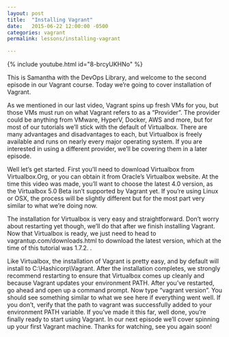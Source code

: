 ```yaml
---
layout: post
title:  "Installing Vagrant"
date:   2015-06-22 12:00:00 -0500
categories: vagrant
permalink: lessons/installing-vagrant

---
```

{% include youtube.html id="8-brcyUKHNo" %}

This is Samantha with the DevOps Library, and welcome to the second episode in our Vagrant course.  Today we’re going to cover installation of Vagrant.

As we mentioned in our last video, Vagrant spins up fresh VMs for you, but those VMs must run on what Vagrant refers to as a “Provider”.  The provider could be anything from VMware, HyperV, Docker, AWS and more, but for most of our tutorials we’ll stick with the default of Virtualbox.  There are many advantages and disadvantages to each, but Virtualbox is freely available and runs on nearly every major operating system.  If you are interested in using a different provider, we’ll be covering them in a later episode.

Well let’s get started.  First you’ll need to download Virtualbox from Virtualbox.Org, or you can obtain it from Oracle’s Virtualbox website.  At the time this video was made, you’ll want to choose the latest 4.0 version, as the Virtualbox 5.0 Beta isn’t supported by Vagrant yet.  If you’re using Linux or OSX, the process will be slightly different but for the most part very similar to what we’re doing now.

The installation for Virtualbox is very easy and straightforward.  Don’t worry about restarting yet though, we’ll do that after we finish installing Vagrant.  Now that Virtualbox is ready, we just need to head to vagrantup.com/downloads.html to download the latest version, which at the time of this tutorial was 1.7.2.  .

Like Virtualbox, the installation of Vagrant is pretty easy, and by default will install to C:\Hashicorp\Vagrant.  After the installation completes, we strongly recommend restarting to ensure that Virtualbox comes up cleanly and because Vagrant updates your environment PATH.  After you’ve restarted, go ahead and open up a command prompt.  Now type “vagrant version”.  You should see something similar to what we see here if everything went well.  If you don’t, verify that the path to vagrant was successfully added to your environment PATH variable.  If you’ve made it this far, well done, you’re finally ready to start using Vagrant.  In our next episode we’ll cover spinning up your first Vagrant machine.  Thanks for watching, see you again soon!
